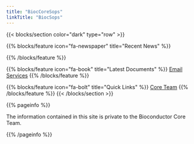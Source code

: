 ```yaml
---
title: "BiocCoreSops"
linkTitle: "BiocSops"
---
```

{{< blocks/section color="dark" type="row" >}}

{{% blocks/feature  icon="fa-newspaper" title="Recent News" %}}

{{% /blocks/feature %}}


{{% blocks/feature icon="fa-book" title="Latest Documents" %}}
[Email Services](docs/sysops/email-services/)
{{% /blocks/feature %}}

{{% blocks/feature icon="fa-bolt" title="Quick Links" %}}
[Core Team](docs/governance/contacts/)
{{% /blocks/feature %}}
{{< /blocks/section >}}

{{% pageinfo %}}
<p>The information contained in this site is private to the Bioconductor Core Team.</p>
{{% /pageinfo %}}
